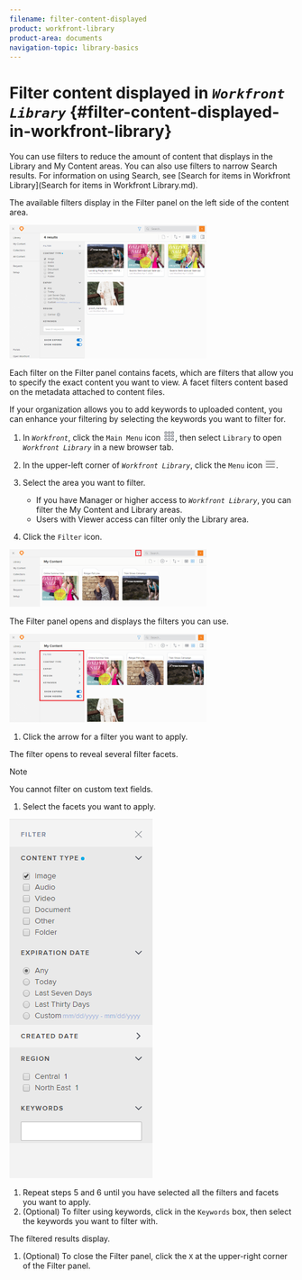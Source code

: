 ```yaml
---
filename: filter-content-displayed
product: workfront-library
product-area: documents
navigation-topic: library-basics
---
```




# Filter content displayed in *`Workfront Library`* {#filter-content-displayed-in-workfront-library}

You can use filters to reduce the amount of content that displays in the Library and My Content areas. You can also use filters to narrow Search results. For information on using Search, see [Search for items in Workfront Library](Search for items in Workfront Library.md).


The available filters display in the Filter panel on the left side of the content area. 


![](assets/filter-open-library-350x237.png)




Each filter on the Filter panel contains facets, which are filters that allow you to specify the exact content you want to view. A facet filters content based on the metadata attached to content files. 


If your organization allows you to add keywords to uploaded content, you can enhance your filtering by selecting the keywords you want to filter for. 



1.  In *`Workfront`*, click the `Main Menu` icon ![](assets/main-menu-icon.png), then select `Library` to open *`Workfront Library`* in a new browser tab.
1.  In the upper-left corner of *`Workfront Library`*, click the `Menu` icon ![](assets/library-menu-icon.png).
1.  Select the area you want to filter.

    
    
    * If you have Manager or higher access to *`Workfront Library`*, you can filter the My Content and Library areas. 
    * Users with Viewer access can filter only the Library area.
    
    

1.  Click the `Filter` icon.


   ![](assets/filter-icon-location-350x102.png)




   The Filter panel opens and displays the filters you can use.


   ![](assets/filters-closed-350x157.png)



1.  Click the arrow for a filter you want to apply.


   The filter opens to reveal several filter facets.


   >[!NOTE]
   >
   >You cannot filter on custom text fields.



1.  Select the facets you want to apply.


   ![](assets/filterfacets.png)



1.  Repeat steps 5 and 6 until you have selected all the filters and facets you want to apply.
1.  (Optional) To filter using keywords, click in the `Keywords` box, then select the keywords you want to filter with.


   The filtered results display.

1.  (Optional) To close the Filter panel, click the `X` at the upper-right corner of the Filter panel.


